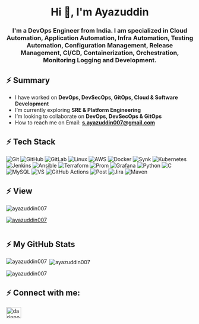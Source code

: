 
<!--
**ayazuddin007/ayazuddin007** is a ✨ _special_ ✨ repository because its `README.md` (this file) appears on your GitHub profile.

Here are some ideas to get you started:

- 🔭 I’m currently working on ...
- 🌱 I’m currently learning ...
- 👯 I’m looking to collaborate on ...
- 🤔 I’m looking for help with ...
- 💬 Ask me about ...
- 📫 How to reach me: ...
- 😄 Pronouns: ...
- ⚡ Fun fact: ...
-->

<h1 align="center">Hi 👋, I'm Ayazuddin</h1>
<h3 align="center">I'm a DevOps Engineer from India. I am specialized in Cloud Automation, Application Automation, Infra Automation, Testing Automation, Configuration Management, Release Management, CI/CD, Containerization, Orchestration, Monitoring Logging and Development.</h3>

## ⚡ Summary

- I have worked on **DevOps, DevSecOps, GitOps, Cloud & Software Development**
- I’m currently exploring **SRE & Platform Engineering**
- I’m looking to collaborate on **DevOps, DevSecOps & GitOps**
- How to reach me on Email:  **s.ayazuddin007@gmail.com**

## ⚡ Tech Stack
![Git](https://img.shields.io/badge/GIT-E44C30?style=for-the-badge&logo=git&logoColor=white)
![GitHub](https://img.shields.io/badge/GitHub-100000?style=for-the-badge&logo=github&logoColor=white)
![GitLab](https://img.shields.io/badge/GitLab-330F63?style=for-the-badge&logo=gitlab&logoColor=white)
![Linux](https://img.shields.io/badge/Linux-FCC624?style=for-the-badge&logo=linux&logoColor=black)
![AWS](https://img.shields.io/badge/Amazon_AWS-FF9900?style=for-the-badge&logo=amazonaws&logoColor=white)
![Docker](https://img.shields.io/badge/docker-%230db7ed.svg?style=for-the-badge&logo=docker&logoColor=white)
![Synk](https://img.shields.io/badge/Snyk-4C4A73?style=for-the-badge&logo=snyk&logoColor=white)
![Kubernetes](https://img.shields.io/badge/kubernetes-%23326ce5.svg?style=for-the-badge&logo=kubernetes&logoColor=white)
![Jenkins](https://img.shields.io/badge/Jenkins-D24939?style=for-the-badge&logo=Jenkins&logoColor=white)
![Ansible](https://img.shields.io/badge/ansible-%231A1918.svg?style=for-the-badge&logo=ansible&logoColor=white)
![Terraform](https://img.shields.io/badge/terraform-%235835CC.svg?style=for-the-badge&logo=terraform&logoColor=white)
![Prom](https://img.shields.io/badge/Prometheus-E6522C?style=for-the-badge&logo=Prometheus&logoColor=white)
![Grafana](https://img.shields.io/badge/grafana-%23F46800.svg?style=for-the-badge&logo=grafana&logoColor=white)
![Python](https://img.shields.io/badge/-Python-000?style=for-the-badge&logo=python)
![C](https://img.shields.io/badge/C-00599C?style=for-the-badge&logo=c&logoColor=white)
![MySQL](	https://img.shields.io/badge/MySQL-00000F?style=for-the-badge&logo=mysql&logoColor=white)
![VS](https://img.shields.io/badge/Visual_Studio_Code-0078D4?style=for-the-badge&logo=visual%20studio%20code&logoColor=white)
![GitHub Actions](https://img.shields.io/badge/-Github_Actions-2088FF?style=flat-square&logo=github-actions&logoColor=white)
![Post](https://img.shields.io/badge/Postman-FF6C37?style=for-the-badge&logo=postman&logoColor=white)
![Jira](https://img.shields.io/badge/-Jira-000?&style=for-the-badge&logo=Jira-Software&logoColor=0052CC)
![Maven](https://img.shields.io/badge/maven-central&logo=maven&logoColor=white)



## ⚡ View

<p align="left"> <img src="https://komarev.com/ghpvc/?username=ayazuddin007&label=Profile%20views&color=0e75b6&style=flat" alt="ayazuddin007" /> </p>

<p align="left"> <a href="https://github.com/ryo-ma/github-profile-trophy"><img src="https://github-profile-trophy.vercel.app/?username=ayazuddin007" alt="ayazuddin007" /></a> </p>

<p align="left"> <a href="https://twitter.com/" target="blank"><img src="https://img.shields.io/twitter/follow/?logo=twitter&style=for-the-badge" alt="" /></a> </p>

## ⚡ My GitHub Stats

<p><img align="left" src="https://github-readme-stats.vercel.app/api/top-langs?username=ayazuddin007&show_icons=true&locale=en&layout=compact" alt="ayazuddin007" /></p>
<p>&nbsp;<img align="center" src="https://github-readme-stats.vercel.app/api?username=ayazuddin007&show_icons=true&locale=en" alt="ayazuddin007" /></p>
<p><img align="center" src="https://github-readme-streak-stats.herokuapp.com/?user=ayazuddin007&" alt="ayazuddin007" /></p>

## ⚡ Connect with me:

<p align="left">
<a href="https://linkedin.com/in/ayazuddin-ejazuddin" target="blank">
<img align="left" alt="darinpope | LinkedIn" height="30" width="40" src="https://cdn.jsdelivr.net/npm/simple-icons@v3/icons/linkedin.svg" /></a>
</p>

